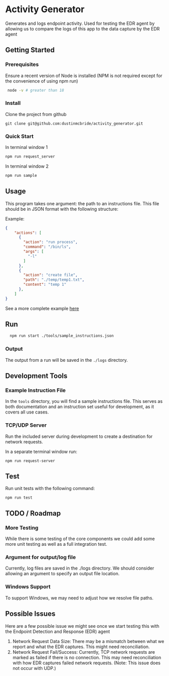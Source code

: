 # Activity Generator
Generates and logs endpoint activity. Used for testing the EDR agent by allowing us to compare the logs of this app to the data capture by the EDR agent

## Getting Started

### Prerequisites
  Ensure a recent version of Node is installed (NPM is not required except for the convenience of using npm run)

  ```sh
   node -v # greater than 18
  ```

### Install
  Clone the project from github
  ```
  git clone git@github.com:dustinmcbride/activity_generator.git
  ```
### Quick Start

In terminal window 1
```sh
npm run request_server
```
In terminal window 2
```sh
npm run sample
```
## Usage

This program takes one argument: the path to an instructions file. This file should be in JSON format with the following structure:

Example:
```json
{
    "actions": [
      {
        "action": "run process",
        "command": "/bin/ls",
        "args": [
          "-l"
        ]
      },
      {
        "action": "create file",
        "path": "./temp/temp1.txt",
        "content": "temp 1"
      },
    ]
}
```

See a more complete example [here](./tools/sample_instructions.json)


## Run
```sh
  npm run start ./tools/sample_instructions.json
```

### Output
The output from a run will be saved in the `./logs` directory. 

## Development Tools

### Example Instruction File
In the `tools` directory, you will find a sample instructions file. This serves as both documentation and an instruction set useful for development, as it covers all use cases.

### TCP/UDP Server
Run the included server during development to create a destination for network requests.

In a separate terminal window run:
```
npm run request-server
```

## Test
Run unit tests with the following command:

```
npm run test
```

## TODO / Roadmap

### More Testing
While there is some testing of the core components we could add some more unit testing as well as a full integration test.

### Argument for output/log file
Currently, log files are saved in the ./logs directory. We should consider allowing an argument to specify an output file location.

### Windows Support
To support Windows, we may need to adjust how we resolve file paths.

## Possible Issues
Here are a few possible issue we might see once we start testing this with the Endpoint Detection and Response (EDR) agent

1. Network Request Data Size: There may be a mismatch between what we report and what the EDR captures. This might need reconciliation.
2. Network Request Fail/Success: Currently, TCP network requests are marked as failed if there is no connection. This may need reconciliation with how EDR captures failed network requests. (Note: This issue does not occur with UDP.)




